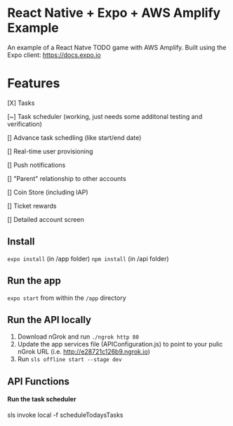 # React Native + Expo + AWS Amplify Example
An example of a React Natve TODO game with AWS Amplify. Built using the Expo client:
https://docs.expo.io

# Features
[X] Tasks

[~] Task scheduler (working, just needs some additonal testing and verification)

[] Advance task schedling (like start/end date)

[] Real-time user provisioning

[] Push notifications

[] "Parent" relationship to other accounts

[] Coin Store (including IAP)

[] Ticket rewards

[] Detailed account screen


## Install
`expo install` (in /app folder)
`npm install` (in /api folder)

## Run the app
`expo start` from within the `/app` directory

## Run the API locally
1. Download nGrok and run `./ngrok http 80`
2. Update the app services file (APIConfiguration.js) to point to your pulic nGrok URL (i.e. http://e28721c126b9.ngrok.io)
3. Run `sls offline start --stage dev`

## API Functions
#### Run the task scheduler
 sls invoke local -f scheduleTodaysTasks